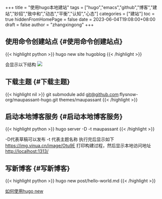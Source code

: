 +++
title = "使用hugo本地建站"
tags = ["hugo","emacs","github","博客","建站","妙招","致中和","动态","平衡","认知","心态"]
categories = ["建站"]
toc = true
hiddenFromHomePage = false
date = 2023-06-04T19:08:00+08:00
draft = false
author = "zhangxingong"
+++

## 使用命令创建站点 {#使用命令创建站点}

{{< highlight python >}}
hugo new site hugoblog
{{< /highlight >}}

会显示以下结构
![](https://www.sulvblog.cn/posts/blog/build_hugo/1.png)


## 下载主题 {#下载主题}

{{< highlight nil >}}
git submodule add git@github.com:flysnow-org/maupassant-hugo.git themes/maupassant
{{< /highlight >}}


## 启动本地博客服务 {#启动本地博客服务}

{{< highlight python >}}
hugo server -D -t maupassant
{{< /highlight >}}

-D代表草稿可以发布 -t 代表主题名称
执行完后显示如下
<https://img.vinua.cn/image/Otu9E>
打印构建过程，然后显示本地访问地址<http://localhost:1313/>


## 写新博客 {#写新博客}

{{< highlight python >}}
hugo new post/hello-world.md
{{< /highlight >}}

[如何使用hugo new](https://www.5axxw.com/questions/simple/1860nw)
